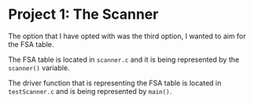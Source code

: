 # Project 1: The Scanner

The option that I have opted with was the third option, I wanted to aim for the FSA table.

The FSA table is located in `scanner.c` and it is being represented by the `scanner()` variable.

The driver function that is representing the FSA table is located in `testScanner.c` and is being represented by `main()`.

